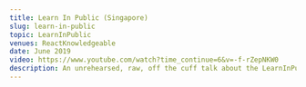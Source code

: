 ```yaml
---
title: Learn In Public (Singapore)
slug: learn-in-public
topic: LearnInPublic
venues: ReactKnowledgeable
date: June 2019
video: https://www.youtube.com/watch?time_continue=6&v=-f-rZepNKW0
description: An unrehearsed, raw, off the cuff talk about the LearnInPublic philosophy for internal Shopee developers. First ever nontechnical talk.
---
```

